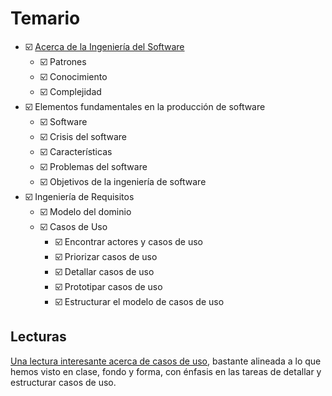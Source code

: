 # Temario

- :ballot_box_with_check: [Acerca de la Ingeniería del Software](./contenidos/acercaDe.md)
    - :ballot_box_with_check: Patrones
    - :ballot_box_with_check: Conocimiento
    - :ballot_box_with_check: Complejidad 
- :ballot_box_with_check: Elementos fundamentales en la producción de software
    - :ballot_box_with_check: Software
    - :ballot_box_with_check: Crisis del software
    - :ballot_box_with_check: Características
    - :ballot_box_with_check: Problemas del software
    - :ballot_box_with_check: Objetivos de la ingeniería de software
- :ballot_box_with_check: Ingeniería de Requisitos
    - :ballot_box_with_check: Modelo del dominio
    - :ballot_box_with_check: Casos de Uso
        - :ballot_box_with_check: Encontrar actores y casos de uso
        - :ballot_box_with_check: Priorizar casos de uso
        - :ballot_box_with_check: Detallar casos de uso
        - :ballot_box_with_check: Prototipar casos de uso
        - :ballot_box_with_check: Estructurar el modelo de casos de uso

## Lecturas

[Una lectura interesante acerca de casos de uso](https://sites.google.com/site/alfonsoperezr/investigacion/estructuracin-y-especificacin-de-casos-de-uos), bastante alineada a lo que hemos visto en clase, fondo y forma, con énfasis en las tareas de detallar y estructurar casos de uso.